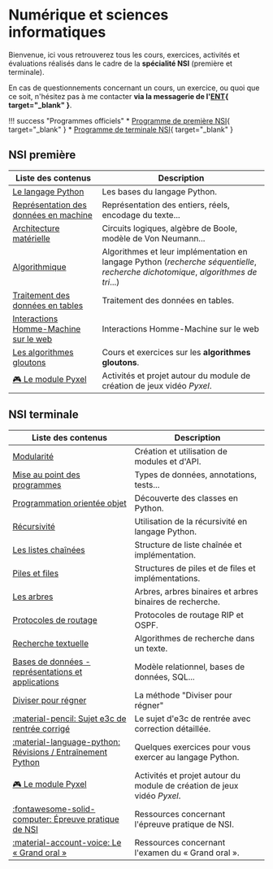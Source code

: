 # Numérique et sciences informatiques

Bienvenue, ici vous retrouverez tous les cours, exercices, activités et évaluations réalisés dans le cadre de la **spécialité NSI** (première et terminale).

En cas de questionnements concernant un cours, un exercice, ou quoi que ce soit, n'hésitez pas à me contacter **via la messagerie de l'[ENT](https://enthdf.fr/){ target="_blank" }**.

!!! success "Programmes officiels"
    * [Programme de première NSI](bo/BO_NSI_Premiere.pdf){ target="_blank" }
    * [Programme de terminale NSI](bo/BO_NSI_Terminale.pdf){ target="_blank" }

## NSI première

| Liste des contenus                           | Description                         |
| -------------------------------------------- | ----------------------------------- |
| [Le langage Python](premiere/bases_python/index.md) | Les bases du langage Python. |
| [Représentation des données en machine](premiere/representation_donnees/index.md) | Représentation des entiers, réels, encodage du texte... |
| [Architecture matérielle](premiere/archi/index.md) | Circuits logiques, algèbre de Boole, modèle de Von Neumann... |
| [Algorithmique](premiere/algorithmique/index.md) | Algorithmes et leur implémentation en langage Python (*recherche séquentielle*, *recherche dichotomique*, *algorithmes de tri*...) |
| [Traitement des données en tables](premiere/traitement_donnees/index.md) | Traitement des données en tables. |
| [Interactions Homme-Machine sur le web](premiere/interactions/index.md) | Interactions Homme-Machine sur le web |
| [Les algorithmes gloutons](premiere/gloutons/index.md) | Cours et exercices sur les **algorithmes gloutons**. |
| [:video_game: Le module Pyxel](premiere/pyxel/index.md) | Activités et projet autour du module de création de jeux vidéo *Pyxel*. |

## NSI terminale

| Liste des contenus                      | Description                                              |
| --------------------------------------- | -------------------------------------------------------- |
| [Modularité](terminale/modularite/index.md) | Création et utilisation de modules et d'API. |
| [Mise au point des programmes](terminale/mise_au_point/index.md) | Types de données, annotations, tests... |
| [Programmation orientée objet](terminale/poo/index.md) | Découverte des classes en Python. |
| [Récursivité](terminale/recursivite/index.md) | Utilisation de la récursivité en langage Python. |
| [Les listes chaînées](terminale/listes/index.md) | Structure de liste chaînée et implémentation. |
| [Piles et files](terminale/pilesfiles/index.md) | Structures de piles et de files et implémentations. |
| [Les arbres](terminale/arbres/index.md) | Arbres, arbres binaires et arbres binaires de recherche. |
| [Protocoles de routage](terminale/routage/index.md) | Protocoles de routage RIP et OSPF. |
| [Recherche textuelle](terminale/recherche_textuelle/index.md) | Algorithmes de recherche dans un texte. |
| [Bases de données - représentations et applications](terminale/bdd/index.md) | Modèle relationnel, bases de données, SQL... |
| [Diviser pour régner](terminale/diviserregner/index.md) | La méthode "Diviser pour régner" |
| [:material-pencil: Sujet e3c de rentrée corrigé](terminale/e3c/index.md) | Le sujet d'e3c de rentrée avec correction détaillée. |
| [:material-language-python: Révisions / Entraînement Python](terminale/entrainement_python/index.md) | Quelques exercices pour vous exercer au langage Python. |
| [:video_game: Le module Pyxel](terminale/pyxel/index.md) | Activités et projet autour du module de création de jeux vidéo *Pyxel*. |
| [:fontawesome-solid-computer: Épreuve pratique de NSI](epreuve_pratique/index.md) | Ressources concernant l'épreuve pratique de NSI. |
| [:material-account-voice: Le « Grand oral »](grand_oral/index.md) | Ressources concernant l'examen du « Grand oral ». |